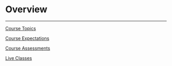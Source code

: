 # Overview

---

[Course Topics](/communication-for-success-speaking/overview/course-topics.md)

[Course Expectations](/communication-for-success-speaking/overview/course-expectations.md)

[Course Assessments](/communication-for-success-speaking/overview/course-assessments.md)

[Live Classes](/communication-for-success-speaking/overview/live-classes.md)
